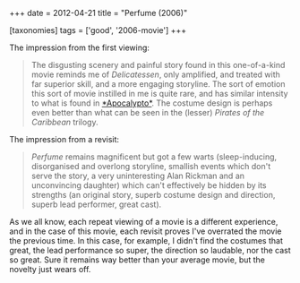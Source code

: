 +++
date = 2012-04-21
title = "Perfume (2006)"

[taxonomies]
tags = ['good', '2006-movie']
+++

The impression from the first viewing:

> The disgusting scenery and painful story found in this one-of-a-kind
> movie reminds me of *Delicatessen*, only amplified, and treated with
> far superior skill, and a more engaging storyline. The sort of emotion
> this sort of movie instilled in me is quite rare, and has similar
> intensity to what is found in [\*Apocalypto\*]. The costume design is
> perhaps even better than what can be seen in the (lesser) *Pirates of
> the Caribbean* trilogy.

The impression from a revisit:

> *Perfume* remains magnificent but got a few warts (sleep-inducing,
> disorganised and overlong storyline, smallish events which don\'t
> serve the story, a very uninteresting Alan Rickman and an unconvincing
> daughter) which can\'t effectively be hidden by its strengths (an
> original story, superb costume design and direction, superb lead
> performer, great cast).

As we all know, each repeat viewing of a movie is a different
experience, and in the case of this movie, each revisit proves I\'ve
overrated the movie the previous time. In this case, for example, I
didn\'t find the costumes that great, the lead performance so super, the
direction so laudable, nor the cast so great. Sure it remains way better
than your average movie, but the novelty just wears off.

  [\*Apocalypto\*]: http://movies.tshepang.net/apocalypto-2006
